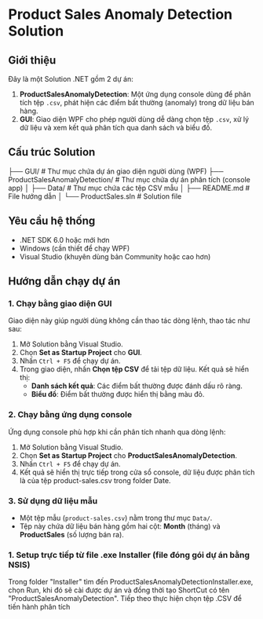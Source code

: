 # Product Sales Anomaly Detection Solution

## Giới thiệu
Đây là một Solution .NET gồm 2 dự án:
1. **ProductSalesAnomalyDetection**: Một ứng dụng console dùng để phân tích tệp `.csv`, phát hiện các điểm bất thường (anomaly) trong dữ liệu bán hàng.
2. **GUI**: Giao diện WPF cho phép người dùng dễ dàng chọn tệp `.csv`, xử lý dữ liệu và xem kết quả phân tích qua danh sách và biểu đồ.

## Cấu trúc Solution
├── GUI/ # Thư mục chứa dự án giao diện người dùng (WPF)
├── ProductSalesAnomalyDetection/ # Thư mục chứa dự án phân tích (console app)
│ ├── Data/ # Thư mục chứa các tệp CSV mẫu
│ ├── README.md # File hướng dẫn
│ └── ProductSales.sln # Solution file
## Yêu cầu hệ thống
- .NET SDK 6.0 hoặc mới hơn
- Windows (cần thiết để chạy WPF)
- Visual Studio (khuyên dùng bản Community hoặc cao hơn)

## Hướng dẫn chạy dự án

### 1. Chạy bằng giao diện GUI
Giao diện này giúp người dùng không cần thao tác dòng lệnh, thao tác như sau:
1. Mở Solution bằng Visual Studio.
2. Chọn **Set as Startup Project** cho **GUI**.
3. Nhấn `Ctrl + F5` để chạy dự án.
4. Trong giao diện, nhấn **Chọn tệp CSV** để tải tệp dữ liệu.
  Kết quả sẽ hiển thị:
   - **Danh sách kết quả**: Các điểm bất thường được đánh dấu rõ ràng.
   - **Biểu đồ**: Điểm bất thường được hiển thị bằng màu đỏ.

### 2. Chạy bằng ứng dụng console
Ứng dụng console phù hợp khi cần phân tích nhanh qua dòng lệnh:
1. Mở Solution bằng Visual Studio.
2. Chọn **Set as Startup Project** cho **ProductSalesAnomalyDetection**.
3. Nhấn `Ctrl + F5` để chạy dự án.
4. Kết quả sẽ hiển thị trực tiếp trong cửa sổ console, dữ liệu được phân tích là của tệp product-sales.csv trong folder Date.

### 3. Sử dụng dữ liệu mẫu
- Một tệp mẫu (`product-sales.csv`) nằm trong thư mục `Data/`. 
- Tệp này chứa dữ liệu bán hàng gồm hai cột: **Month** (tháng) và **ProductSales** (số lượng bán ra).

 
### 1. Setup trực tiếp từ file .exe Installer (file đóng gói dự án bằng NSIS)
Trong folder "Installer" tìm đến ProductSalesAnomalyDetectionInstaller.exe, 
chọn Run, khi đó sẽ cài được dự án và đồng thời tạo ShortCut có tên  "ProductSalesAnomalyDetection".
 Tiếp theo thực hiện chọn tệp .CSV để tiến hành phân tích